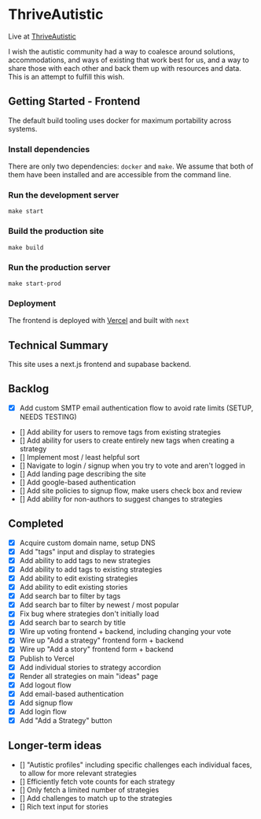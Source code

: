 # ThriveAutistic
Live at [ThriveAutistic](https://www.thriveautistic.org)

I wish the autistic community had a way to coalesce around solutions, accommodations, and ways of existing that work best for us, and a way to share those with each other and back them up with resources and data. This is an attempt to fulfill this wish.

## Getting Started - Frontend
The default build tooling uses docker for maximum portability across systems.

### Install dependencies
There are only two dependencies: `docker` and `make`. We assume that both of them have been installed and are accessible from the command line.

### Run the development server
```
make start
```

### Build the production site
```
make build
```

### Run the production server
```
make start-prod
```

### Deployment
The frontend is deployed with [Vercel](https://vercel.com/edmundsj/thriveautistic) and built with `next`

## Technical Summary
This site uses a next.js frontend and supabase backend.

## Backlog
- [x] Add custom SMTP email authentication flow to avoid rate limits (SETUP, NEEDS TESTING)
- [] Add ability for users to remove tags from existing strategies
- [] Add ability for users to create entirely new tags when creating a strategy
- [] Implement most / least helpful sort
- [] Navigate to login / signup when you try to vote and aren't logged in
- [] Add landing page describing the site
- [] Add google-based authentication
- [] Add site policies to signup flow, make users check box and review
- [] Add ability for non-authors to suggest changes to strategies

## Completed
- [x] Acquire custom domain name, setup DNS
- [x] Add "tags" input and display to strategies
- [x] Add ability to add tags to new strategies
- [x] Add ability to add tags to existing strategies
- [x] Add ability to edit existing strategies
- [x] Add ability to edit existing stories
- [x] Add search bar to filter by tags
- [x] Add search bar to filter by newest / most popular
- [x] Fix bug where strategies don't initially load
- [x] Add search bar to search by title
- [x] Wire up voting frontend + backend, including changing your vote
- [x] Wire up "Add a strategy" frontend form + backend
- [x] Wire up "Add a story" frontend form + backend
- [x] Publish to Vercel
- [x] Add individual stories to strategy accordion
- [x] Render all strategies on main "ideas" page
- [x] Add logout flow
- [x] Add email-based authentication
- [x] Add signup flow
- [x] Add login flow
- [x] Add "Add a Strategy" button

## Longer-term ideas
- [] "Autistic profiles" including specific challenges each individual faces, to allow for more relevant strategies
- [] Efficiently fetch vote counts for each strategy
- [] Only fetch a limited number of strategies
- [] Add challenges to match up to the strategies
- [] Rich text input for stories
